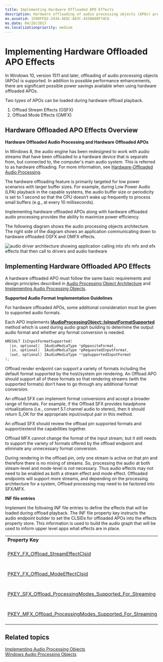 ```yaml
---
title: Implementing Hardware Offloaded APO Effects
description: Hardware offloading of audio processing objects (APOs) provides possible performance enhancements, as well as power savings.
ms.assetid: 159DFFD2-2434-4EDC-A83C-455BA80F74C6
ms.date: 04/20/2017
ms.localizationpriority: medium
---
```


# Implementing Hardware Offloaded APO Effects


In Windows 10, version 1511 and later, offloading of audio processing objects (APOs) is supported. In addition to possible performance enhancements, there are significant possible power savings available when using hardware offloaded APOs.

Two types of APOs can be loaded during hardware offload playback.

1. Offload Stream Effects (OSFX)
2. Offload Mode Effects (OMFX)



## <span id="Hardware_Offloaded_APO_Effects_Overview"></span><span id="hardware_offloaded_apo_effects_overview"></span><span id="HARDWARE_OFFLOADED_APO_EFFECTS_OVERVIEW"></span>Hardware Offloaded APO Effects Overview


**Hardware Offloaded Audio Processing and Hardware Offloaded APOs**

In Windows 8, the audio engine has been redesigned to work with audio streams that have been offloaded to a hardware device that is separate from, but connected to, the computer's main audio system. This is referred to as hardware offloading. For more information, see [Hardware-Offloaded Audio Processing](hardware-offloaded-audio-processing.md).

The hardware offloading feature is primarily targeted for low power scenarios with larger buffer sizes. For example, during Low Power Audio (LPA) playback in the capable systems, the audio buffer size or periodicity is set to 1 second so that the CPU doesn’t wake up frequently to process small buffers (e.g., at every 10 milliseconds).

Implementing hardware offloaded APOs along with hardware offloaded audio processing provides the ability to maximize power efficiency.

The following diagram shows the audio processing objects architecture. The right side of the diagram shows an application communicating down to hardware offloaded OSFX and OMFX effects.

![audio driver architecture showing application calling into sfx mfx and efx effects that then call to drivers and audio hardware](images/audio-hardware-offloaded-apo-overview.png)

## <span id="Implementing_Hardware_Offloaded_APO_Effects"></span><span id="implementing_hardware_offloaded_apo_effects"></span><span id="IMPLEMENTING_HARDWARE_OFFLOADED_APO_EFFECTS"></span>Implementing Hardware Offloaded APO Effects


A hardware offloaded APO must follow the same basic requirements and design principles described in [Audio Processing Object Architecture](audio-processing-object-architecture.md) and [Implementing Audio Processing Objects](implementing-audio-processing-objects.md).

**Supported Audio Format Implementation Guidelines**

For hardware offloaded APOs, some additional consideration must be given to supported audio formats.

Each APO implements [**IAudioProcessingObject::IsInputFormatSupported**](https://docs.microsoft.com/windows/desktop/api/audioenginebaseapo/nf-audioenginebaseapo-iaudioprocessingobject-isinputformatsupported) method which is used during audio graph building to determine the output audio format and whether any format conversion is needed.

```cpp
HRESULT IsInputFormatSupported(
  [in, optional]  IAudioMediaType *pOppositeFormat,
  [in, optional]  IAudioMediaType *pRequestedInputFormat,
  [out, optional] IAudioMediaType **ppSupportedInputFormat
);
```

Offload render endpoint can support a variety of formats including the default format supported by the host/system pin rendering. An Offload APO should support all of these formats so that rendering streams (with the supported formats) don’t have to go through any additional format conversion.

An offload SFX can implement format conversions and accept a broader range of formats. For example, if the Offload SFX provides headphone virtualizations (i.e., convert 5.1 channel audio to stereo), then it should return S\_OK for the appropriate input/output pair in this method.

An offload SFX should review the offload pin supported formats and support/extend the capabilities together.

Offload MFX cannot change the format of the input stream, but it still needs to support the variety of formats offered by the offload endpoint and eliminate any unnecessary format conversion.

During rendering in the offload pin, only one stream is active on that pin and therefore there is no mixing of streams. So, processing the audio at both stream-level and mode-level is not necessary. Thus audio effects may not need to be enabled as both a stream effect and mode effect. Offloaded endpoints will support more streams, and depending on the processing architecture for a system, Offload processing may need to be factored into SFX/MFX. 

**INF file entries**

Implement the following INF file entries to define the effects that will be loaded during offload playback. The INF file property key instructs the audio endpoint builder to set the CLSIDs for offloaded APOs into the effects property store. This information is used to build the audio graph that will be used to inform upper level apps what effects are in place.

|                                                                                                                                  |                                           |
|----------------------------------------------------------------------------------------------------------------------------------|-------------------------------------------|
| **Property Key**                                                                                                                 | **GUID**                                  |
| [PKEY\_FX\_Offload\_StreamEffectClsid](https://docs.microsoft.com/windows-hardware/drivers/audio/pkey-fx-offload-streameffectclsid)                                                  | {D04E05A6-594B-4FB6-A80D-01AF5EED7D1D},11 |
| [PKEY\_FX\_Offload\_ModeEffectClsid](https://docs.microsoft.com/windows-hardware/drivers/audio/pkey-fx-offload-modeeffectclsid)                                                      | {D04E05A6-594B-4FB6-A80D-01AF5EED7D1D},12 |
| [PKEY\_SFX\_Offload\_ProcessingModes\_Supported\_For\_Streaming](https://docs.microsoft.com/windows-hardware/drivers/audio/pkey-sfx-offload-processingmodes-supported-for-streaming) | {D3993A3F-99C2-4402-B5EC-A92A0367664B},11 |
| [PKEY\_MFX\_Offload\_ProcessingModes\_Supported\_For\_Streaming](https://docs.microsoft.com/windows-hardware/drivers/audio/pkey-mfx-offload-processingmodes-supported-for-streaming) | {D3993A3F-99C2-4402-B5EC-A92A0367664B},12 |

 

## <span id="related_topics"></span>Related topics
[Implementing Audio Processing Objects](implementing-audio-processing-objects.md)  
[Windows Audio Processing Objects](windows-audio-processing-objects.md)  



